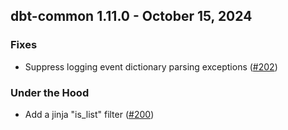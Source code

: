 ## dbt-common 1.11.0 - October 15, 2024

### Fixes

- Suppress logging event dictionary parsing exceptions ([#202](https://github.com/dbt-labs/dbt-common/issues/202))

### Under the Hood

- Add a jinja "is_list" filter ([#200](https://github.com/dbt-labs/dbt-common/issues/200))
